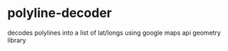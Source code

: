 # polyline-decoder
decodes polylines into a list of lat/longs using google maps api geometry library
